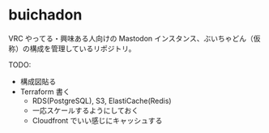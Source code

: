 # buichadon

VRC やってる・興味ある人向けの Mastodon インスタンス、ぶいちゃどん（仮称）の構成を管理しているリポジトリ。

TODO:
- 構成図貼る
- Terraform 書く
  - RDS(PostgreSQL), S3, ElastiCache(Redis)
  - 一応スケールするようにしておく
  - Cloudfront でいい感じにキャッシュする
